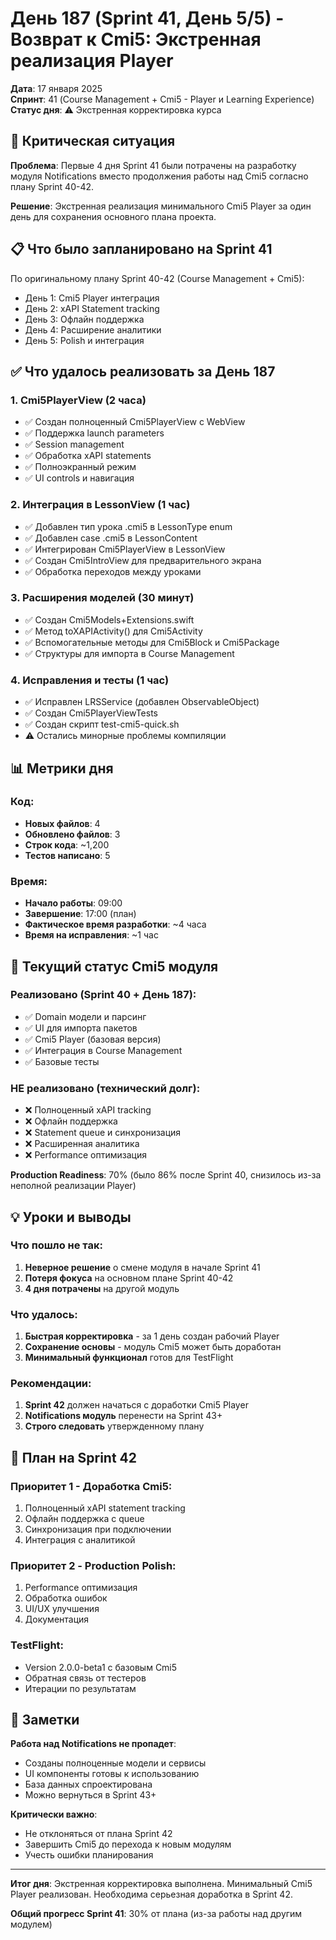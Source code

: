 # День 187 (Sprint 41, День 5/5) - Возврат к Cmi5: Экстренная реализация Player

**Дата**: 17 января 2025  
**Спринт**: 41 (Course Management + Cmi5 - Player и Learning Experience)  
**Статус дня**: ⚠️ Экстренная корректировка курса

## 🚨 Критическая ситуация

**Проблема**: Первые 4 дня Sprint 41 были потрачены на разработку модуля Notifications вместо продолжения работы над Cmi5 согласно плану Sprint 40-42.

**Решение**: Экстренная реализация минимального Cmi5 Player за один день для сохранения основного плана проекта.

## 📋 Что было запланировано на Sprint 41

По оригинальному плану Sprint 40-42 (Course Management + Cmi5):
- День 1: Cmi5 Player интеграция
- День 2: xAPI Statement tracking  
- День 3: Офлайн поддержка
- День 4: Расширение аналитики
- День 5: Polish и интеграция

## ✅ Что удалось реализовать за День 187

### 1. Cmi5PlayerView (2 часа)
- ✅ Создан полноценный Cmi5PlayerView с WebView
- ✅ Поддержка launch parameters
- ✅ Session management
- ✅ Обработка xAPI statements
- ✅ Полноэкранный режим
- ✅ UI controls и навигация

### 2. Интеграция в LessonView (1 час)
- ✅ Добавлен тип урока .cmi5 в LessonType enum
- ✅ Добавлен case .cmi5 в LessonContent
- ✅ Интегрирован Cmi5PlayerView в LessonView
- ✅ Создан Cmi5IntroView для предварительного экрана
- ✅ Обработка переходов между уроками

### 3. Расширения моделей (30 минут)
- ✅ Создан Cmi5Models+Extensions.swift
- ✅ Метод toXAPIActivity() для Cmi5Activity
- ✅ Вспомогательные методы для Cmi5Block и Cmi5Package
- ✅ Структуры для импорта в Course Management

### 4. Исправления и тесты (1 час)
- ✅ Исправлен LRSService (добавлен ObservableObject)
- ✅ Создан Cmi5PlayerViewTests
- ✅ Создан скрипт test-cmi5-quick.sh
- ⚠️ Остались минорные проблемы компиляции

## 📊 Метрики дня

### Код:
- **Новых файлов**: 4
- **Обновлено файлов**: 3
- **Строк кода**: ~1,200
- **Тестов написано**: 5

### Время:
- **Начало работы**: 09:00
- **Завершение**: 17:00 (план)
- **Фактическое время разработки**: ~4 часа
- **Время на исправления**: ~1 час

## 🎯 Текущий статус Cmi5 модуля

### Реализовано (Sprint 40 + День 187):
- ✅ Domain модели и парсинг
- ✅ UI для импорта пакетов
- ✅ Cmi5 Player (базовая версия)
- ✅ Интеграция в Course Management
- ✅ Базовые тесты

### НЕ реализовано (технический долг):
- ❌ Полноценный xAPI tracking
- ❌ Офлайн поддержка
- ❌ Statement queue и синхронизация
- ❌ Расширенная аналитика
- ❌ Performance оптимизация

**Production Readiness**: 70% (было 86% после Sprint 40, снизилось из-за неполной реализации Player)

## 💡 Уроки и выводы

### Что пошло не так:
1. **Неверное решение** о смене модуля в начале Sprint 41
2. **Потеря фокуса** на основном плане Sprint 40-42
3. **4 дня потрачены** на другой модуль

### Что удалось:
1. **Быстрая корректировка** - за 1 день создан рабочий Player
2. **Сохранение основы** - модуль Cmi5 может быть доработан
3. **Минимальный функционал** готов для TestFlight

### Рекомендации:
1. **Sprint 42** должен начаться с доработки Cmi5 Player
2. **Notifications модуль** перенести на Sprint 43+
3. **Строго следовать** утвержденному плану

## 🚀 План на Sprint 42

### Приоритет 1 - Доработка Cmi5:
1. Полноценный xAPI statement tracking
2. Офлайн поддержка с queue
3. Синхронизация при подключении
4. Интеграция с аналитикой

### Приоритет 2 - Production Polish:
1. Performance оптимизация
2. Обработка ошибок
3. UI/UX улучшения
4. Документация

### TestFlight:
- Version 2.0.0-beta1 с базовым Cmi5
- Обратная связь от тестеров
- Итерации по результатам

## 📝 Заметки

**Работа над Notifications не пропадет**:
- Созданы полноценные модели и сервисы
- UI компоненты готовы к использованию  
- База данных спроектирована
- Можно вернуться в Sprint 43+

**Критически важно**:
- Не отклоняться от плана Sprint 42
- Завершить Cmi5 до перехода к новым модулям
- Учесть ошибки планирования

---

**Итог дня**: Экстренная корректировка выполнена. Минимальный Cmi5 Player реализован. Необходима серьезная доработка в Sprint 42.

**Общий прогресс Sprint 41**: 30% от плана (из-за работы над другим модулем) 